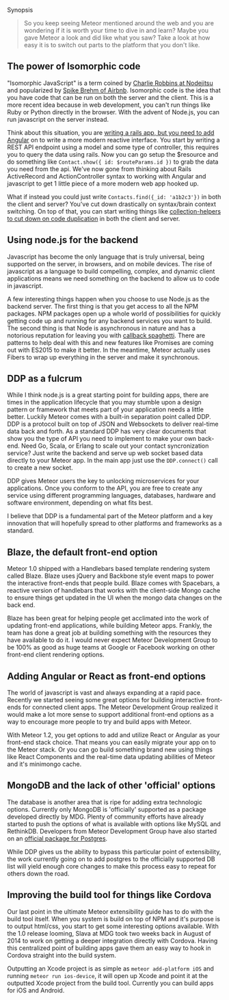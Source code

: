 Synopsis
> So you keep seeing Meteor mentioned around the web and you are wondering if it is worth your time to dive in and learn? Maybe you gave Meteor a look and did like what you saw? Take a look at how easy it is to switch out parts to the platform that you don't like.

## The power of Isomorphic code

"Isomorphic JavaScript" is a term coined by [Charlie Robbins at Nodejitsu](http://blog.nodejitsu.com/scaling-isomorphic-javascript-code/) and popularized by [Spike Brehm of Airbnb](http://nerds.airbnb.com/isomorphic-javascript-future-web-apps/). Isomorphic code is the idea that you have code that can be run on both the server and the client. This is a more recent idea because in web development, you can't run things like Ruby or Python directly in the browser. With the advent of Node.js, you can run javascript on the server instead.

Think about this situation, you are [writing a rails app, but you need to add Angular](http://fdietz.github.io/recipes-with-angular-js/backend-integration-with-ruby-on-rails/consuming-rest-apis.html) on to write a more modern reactive interface. You start by writing a REST API endpoint using a model and some type of controller, this requires you to query the data using rails. Now you can go setup the $resource and do something like `Contact.show({ id: $routeParams.id })` to grab the data you need from the api. We've now gone from thinking about Rails ActiveRecord and ActionController syntax to working with Angular and javascript to get 1 little piece of a more modern web app hooked up.

What if instead you could just write `Contacts.find({_id: 'a1b2c3'})` in both the client and server? You've cut down drastically on syntax/brain context switching. On top of that, you can start writing things like [collection-helpers to cut down on code duplication](http://joshowens.me/fat-models-skinny-templates/) in both the client and server.

## Using node.js for the backend

Javascript has become the only language that is truly universal, being supported on the server, in browsers, and on mobile devices. The rise of javascript as a language to build compelling, complex, and dynamic client applications means we need something on the backend to allow us to code in javascript. 

A few interesting things happen when you choose to use Node.js as the backend server. The first thing is that you get access to all the NPM packages. NPM packages open up a whole world of possibilities for quickly getting code up and running for any backend services you want to build. The second thing is that Node is asynchronous in nature and has a notorious reputation for leaving you with [callback spaghetti](http://callbackhell.com/). There are patterns to help deal with this and new features like Promises are coming out with ES2015 to make it better. In the meantime, Meteor actually uses Fibers to wrap up everything in the server and make it synchronous.

## DDP as a fulcrum

While I think node.js is a great starting point for building apps, there are times in the application lifecycle that you may stumble upon a design pattern or framework that meets part of your application needs a little better. Luckily Meteor comes with a built-in separation point called DDP. DDP is a protocol built on top of JSON and Websockets to deliver real-time data back and forth. As a standard DDP has very clear documents that show you the type of API you need to implement to make your own back-end. Need Go, Scala, or Erlang to scale out your contact syncronization service? Just write the backend and serve up web socket based data directly to your Meteor app. In the main app just use the `DDP.connect()` call to create a new socket.

DDP gives Meteor users the key to unlocking microservices for your applications. Once you conform to the API, you are free to create any service using different programming languages, databases, hardware and software environment, depending on what fits best.

I believe that DDP is a fundamental part of the Meteor platform and a key innovation that will hopefully spread to other platforms and frameworks as a standard.

## Blaze, the default front-end  option

Meteor 1.0 shipped with a Handlebars based template rendering system called Blaze. Blaze uses jQuery and Backbone style event maps to power the interactive front-ends that people build. Blaze comes with Spacebars, a reactive version of handlebars that works with the client-side Mongo cache to ensure things get updated in the UI when the mongo data changes on the back end.

Blaze has been great for helping people get acclimated into the work of updating front-end applications, while building Meteor apps. Frankly, the team has done a great job at building something with the resources they have available to do it. I would never expect Meteor Development Group to be 100% as good as huge teams at Google or Facebook working on other front-end client rendering options.

## Adding Angular or React as front-end options

The world of javascript is vast and always expanding at a rapid pace. Recently we started seeing some great options for building interactive front-ends for connected client apps. The Meteor Development Group realized it would make a lot more sense to support additional front-end options as a way to encourage more people to try and build apps with Meteor.

With Meteor 1.2, you get options to add and utilize React or Angular as your front-end stack choice. That means you can easily migrate your app on to the Meteor stack. Or you can go build something brand new using things like React Components and the real-time data updating abilities of Meteor and it's minimongo cache.

## MongoDB and the lack of other 'official' options

The database is another area that is ripe for adding extra technologic options. Currently only MongoDB is 'officially' supported as a package developed directly by MDG. Plenty of community efforts have already started to push the options of what is available with options like MySQL and RethinkDB. Developers from Meteor Development Group have also started on an [official package for Postgres](https://github.com/meteor/postgres-packages).

While DDP gives us the ability to bypass this particular point of extensibility, the work currently going on to add postgres to the officially supported DB list will yield enough core changes to make this process easy to repeat for others down the road.

## Improving the build tool for things like Cordova

Our last point in the ultimate Meteor extensibility guide has to do with the build tool itself. When you system is build on top of NPM and it's purpose is to output html/css, you start to get some interesting options available. With the 1.0 release looming, Slava at MDG took two weeks back in August of 2014 to work on getting a deeper integration directly with Cordova. Having this centralized point of building apps gave them an easy way to hook in Cordova straight into the build system.

Outputting an Xcode project is as simple as `meteor add-platform iOS` and running `meteor run ios-device`, it will open up Xcode and point it at the outputted Xcode project from the build tool. Currently you can build apps for iOS and Android.